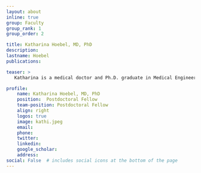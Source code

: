 ```yaml
---
layout: about
inline: true
group: Faculty
group_rank: 1
group_order: 2

title: Katharina Hoebel, MD, PhD
description:  
lastname: Hoebel
publications:  

teaser: >
   Katharina is a medical doctor and Ph.D. graduate in Medical Engineering and Medical Physics from the Harvard-MIT Division of Health Sciences and Technology. She is currently a Postdoctoral Research Fellow at the Dana-Farber Cancer Institute & Harvard Medical School, working on developing and optimizing computer vision algorithms for medical imaging applications.<br><br>With a background in AI for medical image analysis, Katharina is now focusing on applying her skills to pathology, aiming to optimize the clinical implementation of deep learning tools to benefit medical professionals and patients. She holds an MD from Heidelberg University Medical School and a B.S. in Physics with a minor in Computer Science from Kiel University in Germany.

profile:
    name: Katharina Hoebel, MD, PhD
    position:  Postdoctoral Fellow
    team-position: Postdoctoral Fellow
    align: right
    logos: true
    image: kathi.jpeg
    email: 
    phone:  
    twitter: 
    linkedin: 
    google_scholar: 
    address: 
social: False  # includes social icons at the bottom of the page        
---
```

